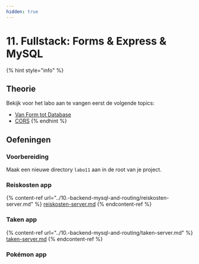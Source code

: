 ```yaml
---
hidden: true
---
```


# 11. Fullstack: Forms & Express & MySQL

{% hint style="info" %}
## Theorie

Bekijk voor het labo aan te vangen eerst de volgende topics:

* [Van Form tot Database](../../cursus/fullstack/van-form-tot-database.md)
* [CORS](../../cursus/fullstack/cors.md)
{% endhint %}

## Oefeningen

### Voorbereiding

Maak een nieuwe directory `labo11` aan in de root van je project.

### Reiskosten app

{% content-ref url="../10.-backend-mysql-and-routing/reiskosten-server.md" %}
[reiskosten-server.md](../10.-backend-mysql-and-routing/reiskosten-server.md)
{% endcontent-ref %}

### Taken app

{% content-ref url="../10.-backend-mysql-and-routing/taken-server.md" %}
[taken-server.md](../10.-backend-mysql-and-routing/taken-server.md)
{% endcontent-ref %}

### Pokémon app
